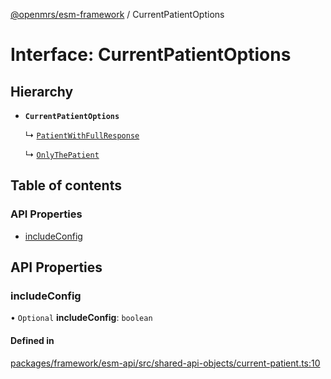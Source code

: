 [@openmrs/esm-framework](../API.md) / CurrentPatientOptions

# Interface: CurrentPatientOptions

## Hierarchy

- **`CurrentPatientOptions`**

  ↳ [`PatientWithFullResponse`](PatientWithFullResponse.md)

  ↳ [`OnlyThePatient`](OnlyThePatient.md)

## Table of contents

### API Properties

- [includeConfig](CurrentPatientOptions.md#includeconfig)

## API Properties

### includeConfig

• `Optional` **includeConfig**: `boolean`

#### Defined in

[packages/framework/esm-api/src/shared-api-objects/current-patient.ts:10](https://github.com/openmrs/openmrs-esm-core/blob/main/packages/framework/esm-api/src/shared-api-objects/current-patient.ts#L10)
